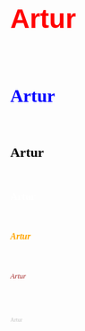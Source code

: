 
<body>
  
<h1> <p align="left"> <font color="red" size="7" face="Arial"> Artur </font> </p> <br> </h1> 
<h2> <p align="left"> <font color="blue" size="6" face="Agency FB"> Artur </font> </p> <br> </h2> 
<h3> <p align="left"> <font color="black" size="5" face="Bahnschrift SemiBold"> Artur </font> </p> <br> </h3> 
<h4> <p align="left"> <font color="white" size="4" face="Broadway"> Artur </font> </p> <br> </h4> 
<h5> <p align="left"> <font color="orange" size="3" face="Comic Sans MS"> Artur </font> </p> <br> </h5> 
<h6> <p align="left"> <font color="brown" size="2" face="Ebrima"> Artur </font> </p> <br> </h6> 
<h7> <p align="left"> <font color="silver" size="1" face="Impact"> Artur </font> </p> <br> </h7> 

 
</body>

